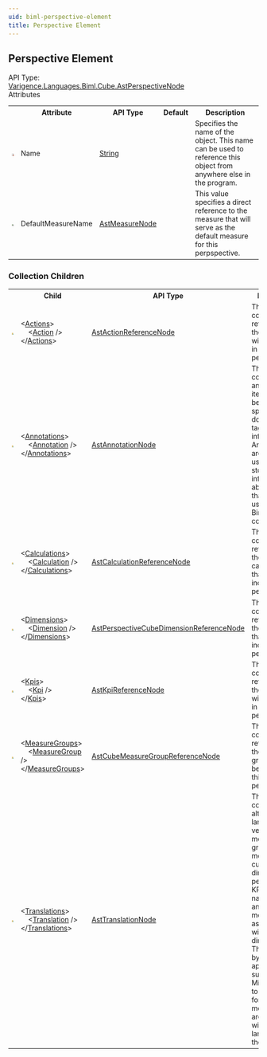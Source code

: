 ```yaml
---
uid: biml-perspective-element
title: Perspective Element
---
```

## Perspective Element

<div class="AssemblyInfoGroup"><div class="CrossReferenceGroup"><div class="CrossReferenceHeader">API Type:</div><div class="CrossReferenceValue"><a href="../api-reference/Varigence.Languages.Biml.Cube.AstPerspectiveNode.html">Varigence.Languages.Biml.Cube.AstPerspectiveNode</a></div></div></div><div class="AttributeGroup"><div class="AttributeGroupHeader">Attributes</div><table id="AttributeList" class="AttributeList"><tbody><tr><th class="AttributeIconColumnHeader">&nbsp;</th><th class="AttributeNameColumnHeader">Attribute</th><th class="AttributeTypeColumnHeader">API Type</th><th class="AttributeDefaultColumnHeader">Default</th><th class="AttributeSummaryColumnHeader">Description</th></tr><tr class="ad0"><td align="center" class="AttributeIcon"><img title="Required Property" src="attributeRequired.png"></td><td class="AttributeName">Name</td><td class="AttributeType"><a href="https://msdn.microsoft.com/en-us/library/System.String.aspx">String</a></td><td class="AttributeDefault">&nbsp;</td><td class="AttributeSummary"><div class ="SummaryItem">Specifies the name of the object.  This name can be used to reference this object from anywhere else in the program.</div></td></tr><tr class="ad1"><td align="center" class="AttributeIcon"><img title="References an existing definiton." src="attributeReference.png"></td><td class="AttributeName">DefaultMeasureName</td><td class="AttributeType"><a href="../api-reference/Varigence.Languages.Biml.Fact.AstMeasureNode.html">AstMeasureNode</a></td><td class="AttributeDefault">&nbsp;</td><td class="AttributeSummary"><div class ="SummaryItem">This value specifies a direct reference to the measure that will serve as the default measure for this perpspective.</div></td></tr></tbody></table></div><div class="ChildGroup">

### Collection Children

<table id="ChildList" class="ChildList"><tbody><tr><th class="ChildIconColumnHeader">&nbsp;</th><th class="ChildNameColumnHeader">Child</th><th class="ChildTypeColumnHeader">API Type</th><th class="ChildSummaryColumnHeader">Description</th></tr><tr class="cd0"><td align="center" class="ChildIcon"><img title="" src="collectionChild.png"><div class="RequiredIcon" title="Required Child"></div><td class="ChildName"><span class="punc">&lt;</span><a href=Varigence.Languages.Biml.Cube.AstPerspectiveNode_Actions.html">Actions</a><span class="punc">&gt;</span><br />&nbsp;&nbsp;&nbsp;&nbsp;<span class="punc">&lt;</span><a href=Varigence.Languages.Biml.Cube.AstActionReferenceNode.html">Action</a> <span class="punc">/&gt;</span><br /><span class="punc">&lt;/</span><a href=Varigence.Languages.Biml.Cube.AstPerspectiveNode_Actions.html">Actions</a><span class="punc">&gt;</span></td><td class="ChildType"><a href="../api-reference/Varigence.Languages.Biml.Cube.AstActionReferenceNode.html">AstActionReferenceNode</a></td><td class="ChildSummary"><div class ="SummaryItem">This is a collection of references to the actions that will be included in this perspective.</div></td></tr><tr class="cd1"><td align="center" class="ChildIcon"><img title="" src="collectionChild.png"><div class="RequiredIcon" title="Required Child"></div><td class="ChildName"><span class="punc">&lt;</span><a href=Varigence.Languages.Biml.AstNode_Annotations.html">Annotations</a><span class="punc">&gt;</span><br />&nbsp;&nbsp;&nbsp;&nbsp;<span class="punc">&lt;</span><a href=Varigence.Languages.Biml.AstAnnotationNode.html">Annotation</a> <span class="punc">/&gt;</span><br /><span class="punc">&lt;/</span><a href=Varigence.Languages.Biml.AstNode_Annotations.html">Annotations</a><span class="punc">&gt;</span></td><td class="ChildType"><a href="../api-reference/Varigence.Languages.Biml.AstAnnotationNode.html">AstAnnotationNode</a></td><td class="ChildSummary"><div class ="SummaryItem">This is a collection of annotation items that can be used to specify documentation, tags, or other information.  Annotations are particularly useful for storing information about nodes that can be used by BimlScript code.</div></td></tr><tr class="cd0"><td align="center" class="ChildIcon"><img title="" src="collectionChild.png"><div class="RequiredIcon" title="Required Child"></div><td class="ChildName"><span class="punc">&lt;</span><a href=Varigence.Languages.Biml.Cube.AstPerspectiveNode_Calculations.html">Calculations</a><span class="punc">&gt;</span><br />&nbsp;&nbsp;&nbsp;&nbsp;<span class="punc">&lt;</span><a href=Varigence.Languages.Biml.Cube.AstCalculationReferenceNode.html">Calculation</a> <span class="punc">/&gt;</span><br /><span class="punc">&lt;/</span><a href=Varigence.Languages.Biml.Cube.AstPerspectiveNode_Calculations.html">Calculations</a><span class="punc">&gt;</span></td><td class="ChildType"><a href="../api-reference/Varigence.Languages.Biml.Cube.AstCalculationReferenceNode.html">AstCalculationReferenceNode</a></td><td class="ChildSummary"><div class ="SummaryItem">This is a collection of references to the calculations that will be included in this perspective.</div></td></tr><tr class="cd1"><td align="center" class="ChildIcon"><img title="" src="collectionChild.png"><div class="RequiredIcon" title="Required Child"></div><td class="ChildName"><span class="punc">&lt;</span><a href=Varigence.Languages.Biml.Cube.AstPerspectiveNode_Dimensions.html">Dimensions</a><span class="punc">&gt;</span><br />&nbsp;&nbsp;&nbsp;&nbsp;<span class="punc">&lt;</span><a href=Varigence.Languages.Biml.Cube.AstPerspectiveCubeDimensionReferenceNode.html">Dimension</a> <span class="punc">/&gt;</span><br /><span class="punc">&lt;/</span><a href=Varigence.Languages.Biml.Cube.AstPerspectiveNode_Dimensions.html">Dimensions</a><span class="punc">&gt;</span></td><td class="ChildType"><a href="../api-reference/Varigence.Languages.Biml.Cube.AstPerspectiveCubeDimensionReferenceNode.html">AstPerspectiveCubeDimensionReferenceNode</a></td><td class="ChildSummary"><div class ="SummaryItem">This is a collection of references to the dimensions that will be included in this perspective.</div></td></tr><tr class="cd0"><td align="center" class="ChildIcon"><img title="" src="collectionChild.png"><div class="RequiredIcon" title="Required Child"></div><td class="ChildName"><span class="punc">&lt;</span><a href=Varigence.Languages.Biml.Cube.AstPerspectiveNode_Kpis.html">Kpis</a><span class="punc">&gt;</span><br />&nbsp;&nbsp;&nbsp;&nbsp;<span class="punc">&lt;</span><a href=Varigence.Languages.Biml.Cube.AstKpiReferenceNode.html">Kpi</a> <span class="punc">/&gt;</span><br /><span class="punc">&lt;/</span><a href=Varigence.Languages.Biml.Cube.AstPerspectiveNode_Kpis.html">Kpis</a><span class="punc">&gt;</span></td><td class="ChildType"><a href="../api-reference/Varigence.Languages.Biml.Cube.AstKpiReferenceNode.html">AstKpiReferenceNode</a></td><td class="ChildSummary"><div class ="SummaryItem">This is a collection of references to the KPIs that will be included in this perspective.</div></td></tr><tr class="cd1"><td align="center" class="ChildIcon"><img title="" src="collectionChild.png"><div class="RequiredIcon" title="Required Child"></div><td class="ChildName"><span class="punc">&lt;</span><a href=Varigence.Languages.Biml.Cube.AstPerspectiveNode_MeasureGroups.html">MeasureGroups</a><span class="punc">&gt;</span><br />&nbsp;&nbsp;&nbsp;&nbsp;<span class="punc">&lt;</span><a href=Varigence.Languages.Biml.MeasureGroup.AstCubeMeasureGroupReferenceNode.html">MeasureGroup</a> <span class="punc">/&gt;</span><br /><span class="punc">&lt;/</span><a href=Varigence.Languages.Biml.Cube.AstPerspectiveNode_MeasureGroups.html">MeasureGroups</a><span class="punc">&gt;</span></td><td class="ChildType"><a href="../api-reference/Varigence.Languages.Biml.MeasureGroup.AstCubeMeasureGroupReferenceNode.html">AstCubeMeasureGroupReferenceNode</a></td><td class="ChildSummary"><div class ="SummaryItem">This is a collection of references to the measure groups that will be included in this perspective.</div></td></tr><tr class="cd0"><td align="center" class="ChildIcon"><img title="" src="collectionChild.png"><div class="RequiredIcon" title="Required Child"></div><td class="ChildName"><span class="punc">&lt;</span><a href=Varigence.Languages.Biml.Cube.AstPerspectiveNode_Translations.html">Translations</a><span class="punc">&gt;</span><br />&nbsp;&nbsp;&nbsp;&nbsp;<span class="punc">&lt;</span><a href=Varigence.Languages.Biml.Cube.AstTranslationNode.html">Translation</a> <span class="punc">/&gt;</span><br /><span class="punc">&lt;/</span><a href=Varigence.Languages.Biml.Cube.AstPerspectiveNode_Translations.html">Translations</a><span class="punc">&gt;</span></td><td class="ChildType"><a href="../api-reference/Varigence.Languages.Biml.Cube.AstTranslationNode.html">AstTranslationNode</a></td><td class="ChildSummary"><div class ="SummaryItem">This value contains alternate language versions of measure groups, measures, cube dimension, perspectives, KPIs, actions, named sets, and calculated members associated with a dimension. These are used by client applications such as Microsoft Excel to show values for dimension metadata that are consistent with the language of the end-user.</div></td></tr></tbody></table>
</div>
